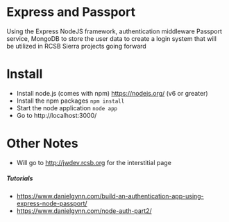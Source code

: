 # Express and Passport
Using the Express NodeJS framework, authentication middleware Passport service, MongoDB to store the user data to create a login system that will be utilized in RCSB Sierra projects going forward

# Install
- Install node.js (comes with npm) https://nodejs.org/ (v6 or greater)
- Install the npm packages `npm install`
- Start the node application `node app`
- Go to http://localhost:3000/

# Other Notes
- Will go to http://jwdev.rcsb.org for the interstitial page

##### Tutorials
* https://www.danielgynn.com/build-an-authentication-app-using-express-node-passport/
* https://www.danielgynn.com/node-auth-part2/